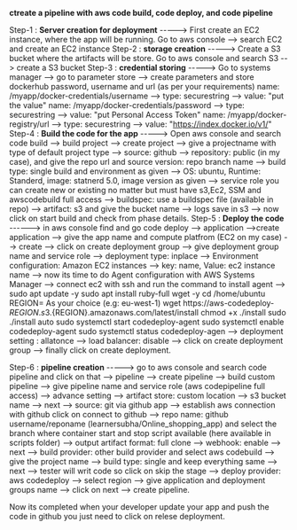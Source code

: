 **ctreate a pipeline with aws code build, code deploy, and code pipeline**

Step-1 : **Server creation for deployment**
  -----> First create an EC2 instance, where the app will be running. Go to aws console --> search EC2 and create an EC2 instance
Step-2 : **storage creation**
   -----> Create a S3 bucket where the artifacts will be store. Go to aws console and search S3 --> create a S3 bucket
Step-3 : **credential storing**
   -----> Go to systems manager --> go to parameter store --> create parameters and store dockerhub password, username and url (as per your requirements)
         name:  /myapp/docker-credentials/username --> type: securestring --> value: "put the value"
         name:  /myapp/docker-credentials/password --> type: securestring --> value: "put Personal Access Token"
         name:  /myapp/docker-registry/url         --> type: securestring --> value: "https://index.docker.io/v1/"
Step-4 : **Build the code for the app**
   -----> Open aws console and search code build --> build project --> create project --> give a projectname with type of default project type --> source: github --> repository: public (in my case), and give the repo url and source version: repo branch name --> build type: single build and environment as given --> OS: ubuntu, Runtime: Standerd, image: statnerd 5.0, image version as given --> service role you can create new or existing no matter but must have s3,Ec2, SSM and awscodebuild full access --> buildspec: use a buildspec file (available in repo) --> artifact: s3 and give the bucket name --> logs save in s3 --> now click on start build and check from phase details.
Step-5 :  **Deploy the code**
   ------> in aws console find and go code deploy --> application -->create application --> give the app name and compute platfrom (EC2 on my case) --> create
   --> click on create deployment group --> give deployment group name and service role --> deployment type: inplace --> Environment configuration: Amazon EC2 instances --> key: name, Value: ec2 instance name --> now its time to do Agent configuration with AWS Systems Manager --> connect ec2 with ssh and run the command to install agent -->                   sudo apt update -y
            sudo apt install ruby-full wget -y
            cd /home/ubuntu
            REGION= As your choice (e.g: eu-west-1)
            wget https://aws-codedeploy-${REGION}.s3.${REGION}.amazonaws.com/latest/install
            chmod +x ./install
            sudo ./install auto
            sudo systemctl start codedeploy-agent
            sudo systemctl enable codedeploy-agent
            sudo systemctl status codedeploy-agen
     --> deployment setting : allatonce  --> load balancer: disable --> click on create deployment group --> finally click on create deployment.

Step-6 : **pipeline creation**
   -----> go to aws console and search code pipeline and click on that --> pipeline --> create pipeline --> build custom pipeline --> give pipeline name and service role (aws codepipeline full access) --> advance setting --> artifact store: custom location --> s3 bucket name --> next --> source: git via github app --> establish aws connection with github click on connect to github --> repo name: github username/reponame (learnersubha/Online_shopping_app) and select the branch where container start and stop script available (here available in scripts folder) --> output artifact format: full clone --> webhook: enable --> next --> build provider: other build provider and select aws codebuild --> give the project name --> build type: single and keep everything same --> next -->  tester will writ code so click on skip the stage --> deploy provider: aws codedeploy --> select region --> give application and deployment groups name --> click on next --> create pipeline.

   Now its completed when your developer update your app and push the code in github you just need to click on relese deployment.
        
